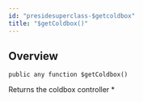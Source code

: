 ```yaml
---
id: "presidesuperclass-$getcoldbox"
title: "$getColdbox()"
---
```



## Overview




```luceescript
public any function $getColdbox()
```

Returns the coldbox controller	 *

